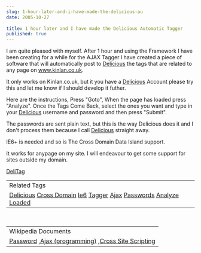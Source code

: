 ```yaml
---
slug: 1-hour-later-and-i-have-made-the-delicious-au
date: 2005-10-27
 
title: 1 hour later and I have made the Delicious Automatic Tagger
published: true
---
```

I am quite pleased with myself.  After 1 hour and using the Framework I have been creating for a while for the AJAX Tagger I have created a piece of software that will automatically post to <a href="http://del.icio.us">Delicious</a> the tags that are related to any page on <a href="http://www.kinlan.co.uk" title="www.kinlan.co.uk">www.kinlan.co.uk</a>.<p />It only works on Kinlan.co.uk, but it you have a <a href="http://del.icio.us">Delicious</a> Account please try this and let me know if I should develop it futher.<p />Here are the instructions, Press "Goto", When the page has loaded press "Analyze".  Once the Tags Come Back, select the ones you want and type in your <a href="http://del.icio.us">Delicious</a> username and password and then press "Submit".<p />The passwords are sent plain text, but this is the way Delicious does it and I don't process them because I call <a href="http://del.icio.us">Delicious</a> straight away.<p />IE6+ is needed and so is The Cross Domain Data Island support.<p />It works for anypage on my site.  I will endeavour to get some support for sites outside my domain.<p /><a href="http://www.kinlan.co.uk/AjaxExperiments/DeliTag" title="DeliTag">DeliTag</a><p /><table class="TechnoratiHead TagHeader">
<tr><td>Related Tags</td></tr>
<tr class="Technorati"><td>
<a href="https://paul.kinlan.me/tags/Delicious" class="Tag" rel="tag">Delicious</a> <a href="https://paul.kinlan.me/tags/Cross%20Domain" class="Tag" rel="tag">Cross Domain</a> <a href="https://paul.kinlan.me/tags/Ie6" class="Tag" rel="tag">Ie6</a> <a href="https://paul.kinlan.me/tags/Tagger" class="Tag" rel="tag">Tagger</a> <a href="https://paul.kinlan.me/tags/Ajax" class="Tag" rel="tag">Ajax</a> <a href="https://paul.kinlan.me/tags/Passwords" class="Tag" rel="tag">Passwords</a> <a href="https://paul.kinlan.me/tags/Analyze" class="Tag" rel="tag">Analyze</a> <a href="https://paul.kinlan.me/tags/Loaded" class="Tag" rel="tag">Loaded</a>
</td></tr>
</table><br /><table class="TechnoratiHead TagHeader">
<tr><td>Wikipedia Documents</td></tr>
<tr class="Technorati"><td>
<a href="http://en.wikipedia.org/wiki/Password">Password</a> ,<a href="http://en.wikipedia.org/wiki/Ajax_(programming)">Ajax (programming)</a> ,<a href="http://en.wikipedia.org/wiki/Cross-site_scripting">Cross Site Scripting</a>
</td></tr>
</table><div class="blogger-post-footer"><img class="posterous_download_image" src="https://blogger.googleusercontent.com/tracker/8109338-113044496179304900?l=www.kinlan.co.uk%2Findex.html" height="1" alt="" width="1" /></div>

